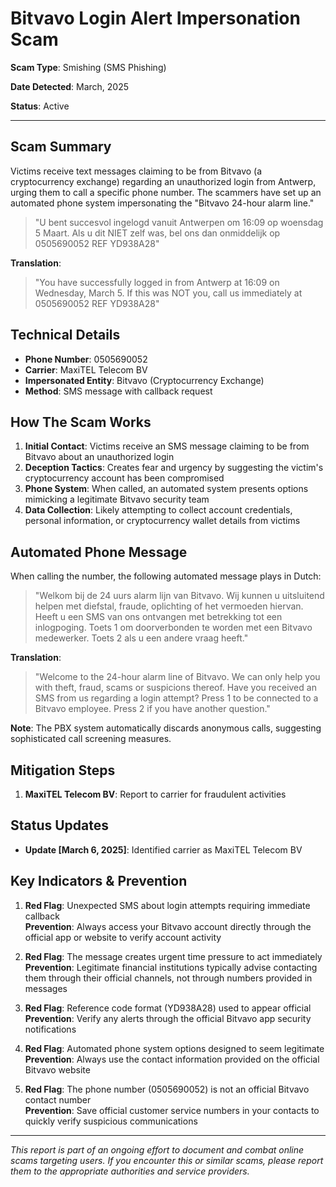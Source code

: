 # Bitvavo Login Alert Impersonation Scam

**Scam Type**: Smishing (SMS Phishing)  

**Date Detected**: March, 2025  

**Status**: Active  

---

## Scam Summary
Victims receive text messages claiming to be from Bitvavo (a cryptocurrency exchange) regarding an unauthorized login from Antwerp, urging them to call a specific phone number. The scammers have set up an automated phone system impersonating the "Bitvavo 24-hour alarm line."

> "U bent succesvol ingelogd vanuit Antwerpen om 16:09 op woensdag 5 Maart. Als u dit NIET zelf was, bel ons dan onmiddelijk op 0505690052 REF YD938A28"

**Translation**:
> "You have successfully logged in from Antwerp at 16:09 on Wednesday, March 5. If this was NOT you, call us immediately at 0505690052 REF YD938A28"

## Technical Details
- **Phone Number**: 0505690052
- **Carrier**: MaxiTEL Telecom BV
- **Impersonated Entity**: Bitvavo (Cryptocurrency Exchange)
- **Method**: SMS message with callback request

## How The Scam Works
1. **Initial Contact**: Victims receive an SMS message claiming to be from Bitvavo about an unauthorized login
2. **Deception Tactics**: Creates fear and urgency by suggesting the victim's cryptocurrency account has been compromised
3. **Phone System**: When called, an automated system presents options mimicking a legitimate Bitvavo security team
4. **Data Collection**: Likely attempting to collect account credentials, personal information, or cryptocurrency wallet details from victims

## Automated Phone Message
When calling the number, the following automated message plays in Dutch:

> "Welkom bij de 24 uurs alarm lijn van Bitvavo. Wij kunnen u uitsluitend helpen met diefstal, fraude, oplichting of het vermoeden hiervan. Heeft u een SMS van ons ontvangen met betrekking tot een inlogpoging. Toets 1 om doorverbonden te worden met een Bitvavo medewerker. Toets 2 als u een andere vraag heeft."

**Translation**:
> "Welcome to the 24-hour alarm line of Bitvavo. We can only help you with theft, fraud, scams or suspicions thereof. Have you received an SMS from us regarding a login attempt? Press 1 to be connected to a Bitvavo employee. Press 2 if you have another question."

**Note**: The PBX system automatically discards anonymous calls, suggesting sophisticated call screening measures.

## Mitigation Steps
1. **MaxiTEL Telecom BV**: Report to carrier for fraudulent activities


## Status Updates
- **Update [March 6, 2025]**: Identified carrier as MaxiTEL Telecom BV

## Key Indicators & Prevention
1. **Red Flag**: Unexpected SMS about login attempts requiring immediate callback  
   **Prevention**: Always access your Bitvavo account directly through the official app or website to verify account activity
   
2. **Red Flag**: The message creates urgent time pressure to act immediately  
   **Prevention**: Legitimate financial institutions typically advise contacting them through their official channels, not through numbers provided in messages

3. **Red Flag**: Reference code format (YD938A28) used to appear official  
   **Prevention**: Verify any alerts through the official Bitvavo app security notifications

4. **Red Flag**: Automated phone system options designed to seem legitimate  
   **Prevention**: Always use the contact information provided on the official Bitvavo website

5. **Red Flag**: The phone number (0505690052) is not an official Bitvavo contact number  
   **Prevention**: Save official customer service numbers in your contacts to quickly verify suspicious communications

---
*This report is part of an ongoing effort to document and combat online scams targeting users. If you encounter this or similar scams, please report them to the appropriate authorities and service providers.*
